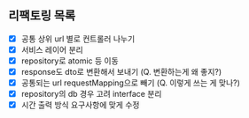 ## 리팩토링 목록
- [x] 공통 상위 url 별로 컨트롤러 나누기
- [x] 서비스 레이어 분리
- [x] repository로 atomic 등 이동
- [x] response도 dto로 변환해서 보내기 (Q. 변환하는게 왜 좋지?)
- [x] 공통되는 url requestMapping으로 빼기 (Q. 이렇게 쓰는 게 맞나?)
- [x] repository의 db 경우 고려 interface 분리 
- [x] 시간 출력 방식 요구사항에 맞게 수정
